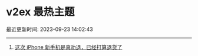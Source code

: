 # v2ex 最热主题

最近更新时间: 2023-09-23 14:02:43

--- 
1. [这次 iPhone 新手机是真劝退，已经打算退货了](https://www.v2ex.com/t/976388) 
